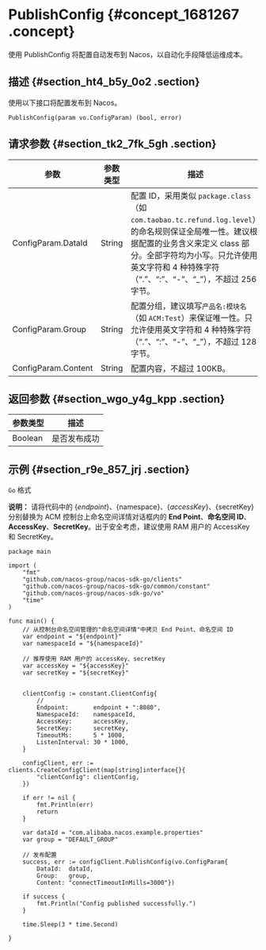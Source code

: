 # PublishConfig {#concept_1681267 .concept}

使用 PublishConfig 将配置自动发布到 Nacos，以自动化手段降低运维成本。

## 描述 {#section_ht4_b5y_0o2 .section}

使用以下接口将配置发布到 Nacos。

``` {#codeblock_hi8_pxh_kcb}
PublishConfig(param vo.ConfigParam) (bool, error)
```

## 请求参数 {#section_tk2_7fk_5gh .section}

|参数|参数类型|描述|
|--|----|--|
|ConfigParam.DataId|String|配置 ID，采用类似 `package.class`（如 `com.taobao.tc.refund.log.level`）的命名规则保证全局唯一性。建议根据配置的业务含义来定义 class 部分。全部字符均为小写。只允许使用英文字符和 4 种特殊字符（“.”、“:”、“-”、“\_”），不超过 256 字节。|
|ConfigParam.Group|String|配置分组，建议填写`产品名:模块名`（如 `ACM:Test`）来保证唯一性。只允许使用英文字符和 4 种特殊字符（“.”、“:”、“-”、“\_”），不超过 128 字节。|
|ConfigParam.Content|String|配置内容，不超过 100KB。|

## 返回参数 {#section_wgo_y4g_kpp .section}

|参数类型|描述|
|----|--|
|Boolean|是否发布成功|

## 示例 {#section_r9e_857_jrj .section}

`Go` 格式

**说明：** 请将代码中的 $\{endpoint\}、$\{namespace\}、$\{accessKey\}、$\{secretKey\} 分别替换为 ACM 控制台上命名空间详情对话框内的 **End Point**、**命名空间 ID**、**AccessKey**、**SecretKey**。出于安全考虑，建议使用 RAM 用户的 AccessKey 和 SecretKey。

``` {#codeblock_o95_cj6_gqh}
package main

import (
    "fmt"
    "github.com/nacos-group/nacos-sdk-go/clients"
    "github.com/nacos-group/nacos-sdk-go/common/constant"
    "github.com/nacos-group/nacos-sdk-go/vo"
    "time"
)

func main() {
    // 从控制台命名空间管理的"命名空间详情"中拷贝 End Point、命名空间 ID
    var endpoint = "${endpoint}"
    var namespaceId = "${namespaceId}"

    // 推荐使用 RAM 用户的 accessKey、secretKey
    var accessKey = "${accessKey}"
    var secretKey = "${secretKey}"


    clientConfig := constant.ClientConfig{
        //
        Endpoint:       endpoint + ":8080",
        NamespaceId:    namespaceId,
        AccessKey:      accessKey,
        SecretKey:      secretKey,
        TimeoutMs:      5 * 1000,
        ListenInterval: 30 * 1000,
    }

    configClient, err := clients.CreateConfigClient(map[string]interface{}{
        "clientConfig": clientConfig,
    })

    if err != nil {
        fmt.Println(err)
        return
    }

    var dataId = "com.alibaba.nacos.example.properties"
    var group = "DEFAULT_GROUP"

    // 发布配置
    success, err := configClient.PublishConfig(vo.ConfigParam{
        DataId:  dataId,
        Group:   group,
        Content: "connectTimeoutInMills=3000"})

    if success {
        fmt.Println("Config published successfully.")
    }

    time.Sleep(3 * time.Second)

}        
```

